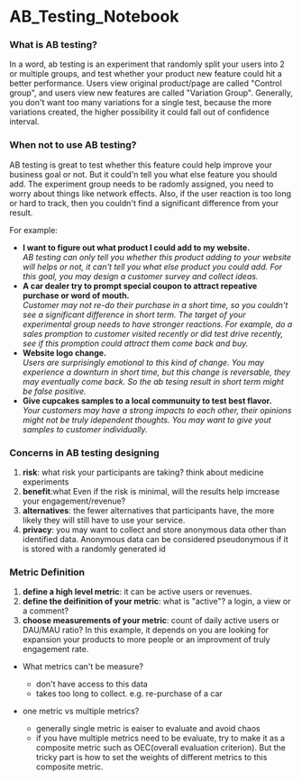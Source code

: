 # AB_Testing_Notebook

### What is AB testing?
In a word, ab testing is an experiment that randomly split your users into 2 or multiple groups, and test whether your product new feature could hit a better performance. Users view original product/page are called "Control group", and users view new features are called "Variation Group". Generally, you don't want too many variations for a single test, because the more variations created, the higher possibility it could fall out of confidence interval.

### When not to use AB testing?
AB testing is great to test whether this feature could help improve your business goal or not. But it could'n tell you what else feature you should add. The experiment group needs to be radomly assigned, you need to worry about things like network effects. Also, if the user reaction is too long or hard to track, then you couldn't find a significant difference from your result.

For example:
* **I want to figure out what product I could add to my website.**      
  *AB testing can only tell you whether this product adding to your website will helps or not, it can't tell you what else product you could add. For this goal, you may design a customer survey and collect ideas.*
* **A car dealer try to prompt special coupon to attract repeative purchase or word of mouth.**      
  *Customer may not re-do their purchase in a short time, so you couldn't see a significant difference in short term. The target of your experimental group needs to have stronger reactions. For example, do a sales promption to customer visited recently or did test drive recently, see if this promption could attract them come back and buy.* 
* **Website logo change.**      
  *Users are surprisingly emotional to this kind of change. You may experience a downturn in short time, but this change is reversable, they may eventually come back. So the ab tesing result in short term might be false positive.*
* **Give cupcakes samples to a local communuity to test best flavor.**      
  *Your customers may have a strong impacts to each other, their opinions might not be truly idependent thoughts. You may want to give yout samples to customer individually.*

### Concerns in AB testing designing
1. **risk**: what risk your participants are taking? think about medicine experiments
2. **benefit**:what Even if the risk is minimal, will the results help imcrease your engagement/revenue?
3. **alternatives**: the fewer alternatives that participants have, the more likely they will still have to use your service.
4. **privacy**: you may want to collect and store anonymous data other than identified data. Anonymous data can be considered pseudonymous if it is stored with a randomly generated id

### Metric Definition
1. **define a high level metric**: it can be active users or revenues.
2. **define the deifinition of your metric**: what is "active"? a login, a view or a comment?
3. **choose measurements of your metric**: count of daily active users or DAU/MAU ratio? In this example, it depends on you are looking for expansion your products to more people or an improvment of truly engagement rate.

* What metrics can't be measure?
  *  don't have access to this data
  *  takes too long to collect. e.g. re-purchase of a car

* one metric vs multiple metrics?
  *  generally single metric is eaiser to evaluate and avoid chaos
  *  if you have multiple metrics need to be evaluate, try to make it as a composite metric such as OEC(overall evaluation criterion). But the tricky part is how to set the weights of different metrics to this composite metric.

